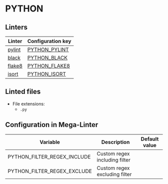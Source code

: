 <!-- markdownlint-disable MD003 MD020 MD033 MD041 -->
<!-- Generated by .automation/build.py, please do not update manually -->
<!-- Instead, update descriptor file at https://github.com/nvuillam/mega-linter/tree/master/megalinter/descriptors/python.yml -->
# PYTHON

## Linters

| Linter | Configuration key |
| ------ | ----------------- |
| [pylint](python_pylint.md) | [PYTHON_PYLINT](python_pylint.md) |
| [black](python_black.md) | [PYTHON_BLACK](python_black.md) |
| [flake8](python_flake8.md) | [PYTHON_FLAKE8](python_flake8.md) |
| [isort](python_isort.md) | [PYTHON_ISORT](python_isort.md) |

## Linted files

- File extensions:
  - `.py`

## Configuration in Mega-Linter

| Variable | Description | Default value |
| ----------------- | -------------- | -------------- |
| PYTHON_FILTER_REGEX_INCLUDE | Custom regex including filter |  |
| PYTHON_FILTER_REGEX_EXCLUDE | Custom regex excluding filter |  |

